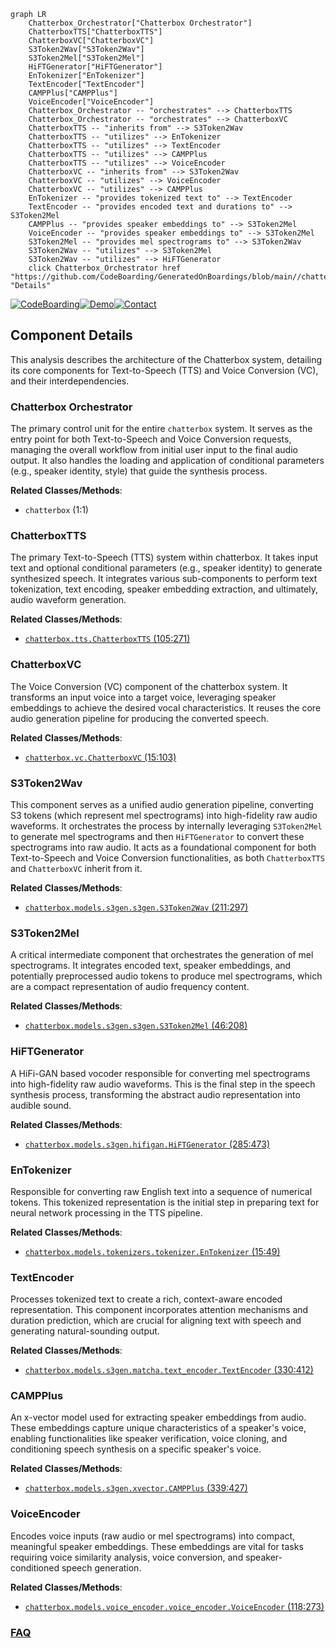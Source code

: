 ```mermaid
graph LR
    Chatterbox_Orchestrator["Chatterbox Orchestrator"]
    ChatterboxTTS["ChatterboxTTS"]
    ChatterboxVC["ChatterboxVC"]
    S3Token2Wav["S3Token2Wav"]
    S3Token2Mel["S3Token2Mel"]
    HiFTGenerator["HiFTGenerator"]
    EnTokenizer["EnTokenizer"]
    TextEncoder["TextEncoder"]
    CAMPPlus["CAMPPlus"]
    VoiceEncoder["VoiceEncoder"]
    Chatterbox_Orchestrator -- "orchestrates" --> ChatterboxTTS
    Chatterbox_Orchestrator -- "orchestrates" --> ChatterboxVC
    ChatterboxTTS -- "inherits from" --> S3Token2Wav
    ChatterboxTTS -- "utilizes" --> EnTokenizer
    ChatterboxTTS -- "utilizes" --> TextEncoder
    ChatterboxTTS -- "utilizes" --> CAMPPlus
    ChatterboxTTS -- "utilizes" --> VoiceEncoder
    ChatterboxVC -- "inherits from" --> S3Token2Wav
    ChatterboxVC -- "utilizes" --> VoiceEncoder
    ChatterboxVC -- "utilizes" --> CAMPPlus
    EnTokenizer -- "provides tokenized text to" --> TextEncoder
    TextEncoder -- "provides encoded text and durations to" --> S3Token2Mel
    CAMPPlus -- "provides speaker embeddings to" --> S3Token2Mel
    VoiceEncoder -- "provides speaker embeddings to" --> S3Token2Mel
    S3Token2Mel -- "provides mel spectrograms to" --> S3Token2Wav
    S3Token2Wav -- "utilizes" --> S3Token2Mel
    S3Token2Wav -- "utilizes" --> HiFTGenerator
    click Chatterbox_Orchestrator href "https://github.com/CodeBoarding/GeneratedOnBoardings/blob/main//chatterbox/Chatterbox_Orchestrator.md" "Details"
```
[![CodeBoarding](https://img.shields.io/badge/Generated%20by-CodeBoarding-9cf?style=flat-square)](https://github.com/CodeBoarding/GeneratedOnBoardings)[![Demo](https://img.shields.io/badge/Try%20our-Demo-blue?style=flat-square)](https://www.codeboarding.org/demo)[![Contact](https://img.shields.io/badge/Contact%20us%20-%20contact@codeboarding.org-lightgrey?style=flat-square)](mailto:contact@codeboarding.org)

## Component Details

This analysis describes the architecture of the Chatterbox system, detailing its core components for Text-to-Speech (TTS) and Voice Conversion (VC), and their interdependencies.

### Chatterbox Orchestrator
The primary control unit for the entire `chatterbox` system. It serves as the entry point for both Text-to-Speech and Voice Conversion requests, managing the overall workflow from initial user input to the final audio output. It also handles the loading and application of conditional parameters (e.g., speaker identity, style) that guide the synthesis process.


**Related Classes/Methods**:

- `chatterbox` (1:1)


### ChatterboxTTS
The primary Text-to-Speech (TTS) system within chatterbox. It takes input text and optional conditional parameters (e.g., speaker identity) to generate synthesized speech. It integrates various sub-components to perform text tokenization, text encoding, speaker embedding extraction, and ultimately, audio waveform generation.


**Related Classes/Methods**:

- <a href="https://github.com/resemble-ai/chatterbox/blob/master/src/chatterbox/tts.py#L105-L271" target="_blank" rel="noopener noreferrer">`chatterbox.tts.ChatterboxTTS` (105:271)</a>


### ChatterboxVC
The Voice Conversion (VC) component of the chatterbox system. It transforms an input voice into a target voice, leveraging speaker embeddings to achieve the desired vocal characteristics. It reuses the core audio generation pipeline for producing the converted speech.


**Related Classes/Methods**:

- <a href="https://github.com/resemble-ai/chatterbox/blob/master/src/chatterbox/vc.py#L15-L103" target="_blank" rel="noopener noreferrer">`chatterbox.vc.ChatterboxVC` (15:103)</a>


### S3Token2Wav
This component serves as a unified audio generation pipeline, converting S3 tokens (which represent mel spectrograms) into high-fidelity raw audio waveforms. It orchestrates the process by internally leveraging `S3Token2Mel` to generate mel spectrograms and then `HiFTGenerator` to convert these spectrograms into raw audio. It acts as a foundational component for both Text-to-Speech and Voice Conversion functionalities, as both `ChatterboxTTS` and `ChatterboxVC` inherit from it.


**Related Classes/Methods**:

- <a href="https://github.com/resemble-ai/chatterbox/blob/master/src/chatterbox/models/s3gen/s3gen.py#L211-L297" target="_blank" rel="noopener noreferrer">`chatterbox.models.s3gen.s3gen.S3Token2Wav` (211:297)</a>


### S3Token2Mel
A critical intermediate component that orchestrates the generation of mel spectrograms. It integrates encoded text, speaker embeddings, and potentially preprocessed audio tokens to produce mel spectrograms, which are a compact representation of audio frequency content.


**Related Classes/Methods**:

- <a href="https://github.com/resemble-ai/chatterbox/blob/master/src/chatterbox/models/s3gen/s3gen.py#L46-L208" target="_blank" rel="noopener noreferrer">`chatterbox.models.s3gen.s3gen.S3Token2Mel` (46:208)</a>


### HiFTGenerator
A HiFi-GAN based vocoder responsible for converting mel spectrograms into high-fidelity raw audio waveforms. This is the final step in the speech synthesis process, transforming the abstract audio representation into audible sound.


**Related Classes/Methods**:

- <a href="https://github.com/resemble-ai/chatterbox/blob/master/src/chatterbox/models/s3gen/hifigan.py#L285-L473" target="_blank" rel="noopener noreferrer">`chatterbox.models.s3gen.hifigan.HiFTGenerator` (285:473)</a>


### EnTokenizer
Responsible for converting raw English text into a sequence of numerical tokens. This tokenized representation is the initial step in preparing text for neural network processing in the TTS pipeline.


**Related Classes/Methods**:

- <a href="https://github.com/resemble-ai/chatterbox/blob/master/src/chatterbox/models/tokenizers/tokenizer.py#L15-L49" target="_blank" rel="noopener noreferrer">`chatterbox.models.tokenizers.tokenizer.EnTokenizer` (15:49)</a>


### TextEncoder
Processes tokenized text to create a rich, context-aware encoded representation. This component incorporates attention mechanisms and duration prediction, which are crucial for aligning text with speech and generating natural-sounding output.


**Related Classes/Methods**:

- <a href="https://github.com/resemble-ai/chatterbox/blob/master/src/chatterbox/models/s3gen/matcha/text_encoder.py#L330-L412" target="_blank" rel="noopener noreferrer">`chatterbox.models.s3gen.matcha.text_encoder.TextEncoder` (330:412)</a>


### CAMPPlus
An x-vector model used for extracting speaker embeddings from audio. These embeddings capture unique characteristics of a speaker's voice, enabling functionalities like speaker verification, voice cloning, and conditioning speech synthesis on a specific speaker's voice.


**Related Classes/Methods**:

- <a href="https://github.com/resemble-ai/chatterbox/blob/master/src/chatterbox/models/s3gen/xvector.py#L339-L427" target="_blank" rel="noopener noreferrer">`chatterbox.models.s3gen.xvector.CAMPPlus` (339:427)</a>


### VoiceEncoder
Encodes voice inputs (raw audio or mel spectrograms) into compact, meaningful speaker embeddings. These embeddings are vital for tasks requiring voice similarity analysis, voice conversion, and speaker-conditioned speech generation.


**Related Classes/Methods**:

- <a href="https://github.com/resemble-ai/chatterbox/blob/master/src/chatterbox/models/voice_encoder/voice_encoder.py#L118-L273" target="_blank" rel="noopener noreferrer">`chatterbox.models.voice_encoder.voice_encoder.VoiceEncoder` (118:273)</a>




### [FAQ](https://github.com/CodeBoarding/GeneratedOnBoardings/tree/main?tab=readme-ov-file#faq)